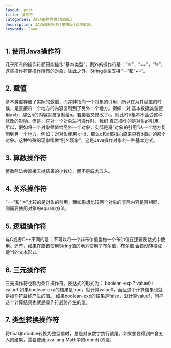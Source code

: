 ```yaml
---
layout: post
title: 操作符
categories: JAVA编程思想(第四版)
description: JAVA编程思想(第四版)读书笔记。
keywords: Java 
---
```


## 1. 使用Java操作符

几乎所有的操作符都只能操作“基本类型”，例外的操作符是：“＝”，“==”，“!=”，这些操作符能操作所有的对象，除此之外，String类型支持“＋”和“+=”。

## 2. 赋值

基本类型存储了实际的数值，而并非指向一个对象的引用，所以在为其赋值的时候，是直接将一个地方的内容复制到了另外一个地方。例如：对
基本数据类型使用a=b，那么b的内容就被复制给a。若接着又修改了a，则此时b根本不会受这种修改的影响。但是，在对一个对象进行操作时，我们
真正操作的是对象的引用。所以，假如将一个对象赋值给另外一个对象，实际是将“对象的引用”从一个地方复制到另一个地方。例如：对对象使用
c=d，那么c和d都指向原来只有d指向的那个对象。这种特殊的现象叫做“别名现象”，这是Java操作对象的一种基本方式。

## 3. 算数操作符

整数除法会直接去掉结果的小数位，而不是四舍五入。

## 4. 关系操作符

“==”和“!=”比较的是对象的引用，而如果想比较两个对象的实际内容是否相同，则需要使用对象的equal()方法。

## 5. 逻辑操作符

与C或者C++不同的是：不可以将一个非布尔值当做一个布尔值在逻辑表达式中使用。还有，如果在应该使用String值的地方使用了布尔值，布尔值
会自动转换成适当的文本形式。

## 6. 三元操作符

三元操作符也称为条件操作符。表达式的形式为：
boolean-exp ? value0 : value1
如果boolean-exp的结果是true，就计算value0，而且这个计算结果也就是操作符最终产生的值。
如果boolean-exp的结果是false，就计算value1，同样这个计算结果也就是操作符最终产生的值。

## 7. 类型转换操作符

将float和double转换为整型值时，总是对该数字执行截尾。如果想要得到四舍五入的结果，需要使用java.lang.Math中的round()方法。
